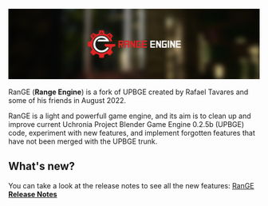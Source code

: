 ![](doc/readme/GitHub_Readme1.png)

RanGE (**Range Engine**) is a fork of UPBGE created by Rafael Tavares and some of his friends in August 2022.

RanGE is a light and powerfull game engine, and its aim is to clean up and improve current Uchronia Project Blender Game Engine 0.2.5b (UPBGE) code, experiment with new features, and implement forgotten features that have not been merged with the UPBGE trunk.

## What's new?
You can take a look at the release notes to see all the new features:
[RanGE **Release Notes**](https://github.com/RafaelTavars/Range-Engine-Wiki/wiki/Release-notes-version-1.0)
